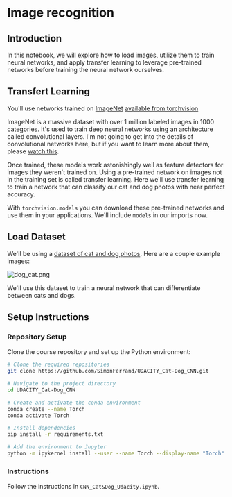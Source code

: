 # Image recognition

## Introduction

In this notebook, we will explore how to load images, utilize them to train neural networks, and apply transfer learning to leverage pre-trained networks before training the neural network ourselves.

## Transfert Learning
You'll use networks trained on [ImageNet](http://www.image-net.org/) [available from torchvision](http://pytorch.org/docs/0.3.0/torchvision/models.html)

ImageNet is a massive dataset with over 1 million labeled images in 1000 categories. It's used to train deep neural networks using an architecture called convolutional layers. I'm not going to get into the details of convolutional networks here, but if you want to learn more about them, please [watch this](https://www.youtube.com/watch?v=2-Ol7ZB0MmU).

Once trained, these models work astonishingly well as feature detectors for images they weren't trained on. Using a pre-trained network on images not in the training set is called transfer learning. Here we'll use transfer learning to train a network that can classify our cat and dog photos with near perfect accuracy.

With `torchvision.models` you can download these pre-trained networks and use them in your applications. We'll include `models` in our imports now.

## Load Dataset

We'll be using a [dataset of cat and dog photos](https://www.kaggle.com/c/dogs-vs-cats). Here are a couple example images:

![dog_cat.png](https://github.com/SimonFerrand/UDACITY_Cat-Dog_CNN/dog_cat.png "dog_cat.png")

We'll use this dataset to train a neural network that can differentiate between cats and dogs. 

## Setup Instructions

### Repository Setup

Clone the course repository and set up the Python environment:

```bash
# Clone the required repositories
git clone https://github.com/SimonFerrand/UDACITY_Cat-Dog_CNN.git

# Navigate to the project directory
cd UDACITY_Cat-Dog_CNN

# Create and activate the conda environment
conda create --name Torch
conda activate Torch

# Install dependencies
pip install -r requirements.txt

# Add the environment to Jupyter
python -m ipykernel install --user --name Torch --display-name "Torch"
```


### Instructions
Follow the instructions in `CNN_Cat&Dog_Udacity.ipynb`.  


